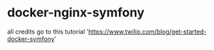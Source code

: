 # docker-nginx-symfony
all credits go to this tutorial 'https://www.twilio.com/blog/get-started-docker-symfony'
